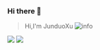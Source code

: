 ### Hi there 👋
> Hi,I'm JunduoXu
![info](https://github-readme-stats.vercel.app/api?username=JNbuck&show_icons=true&count_private=true&hide=prs&theme=default_repocard)

![](https://visitor-badge.glitch.me/badge?page_id=JNbuck)
![](http://antzuhl.cn:4000/get/@JNbuck)
